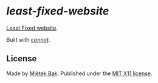 _least-fixed-website_
=====================

[Least Fixed website](http://leastfixed.com/).

Built with [_cannot_](http://cannot.mietek.io/).


License
-------

Made by [Miëtek Bak](http://mietek.io/).  Published under the [MIT X11 license](http://leastfixed.com/license/).
